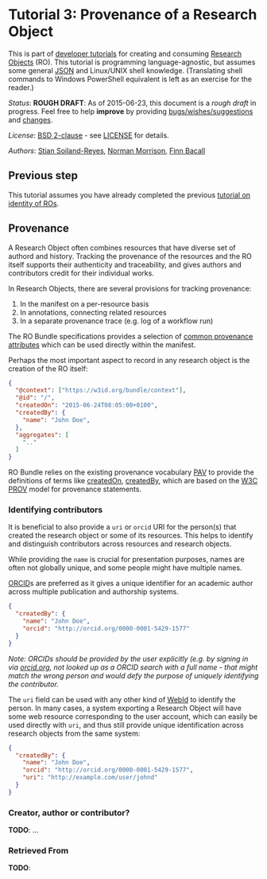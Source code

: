 # Tutorial 3: Provenance of a Research Object

This is part of [developer tutorials](../) for creating and consuming
[Research Objects](http://www.researchobject.org/) (RO).
This tutorial is programming language-agnostic, but assumes some
general [JSON](http://json.org/) and Linux/UNIX shell knowledge.
(Translating shell commands to Windows PowerShell equivalent is left as an exercise for the reader.)


*Status*: **ROUGH DRAFT**: As of 2015-06-23, this document is a *rough draft* in progress. Feel free to help
**improve** by providing [bugs/wishes/suggestions](https://github.com/ResearchObject/ro-tutorials/issues) and
[changes](https://github.com/ResearchObject/ro-tutorials/pulls).

*License*: [BSD 2-clause](http://opensource.org/licenses/BSD-2-Clause) - see [LICENSE](../LICENSE) for details.

*Authors*: [Stian Soiland-Reyes](http://orcid.org/0000-0001-9842-9718),
[Norman Morrison](http://www.cs.manchester.ac.uk/about-us/staff/profile/?ea=Norman.Morrison),
[Finn Bacall](http://orcid.org/0000-0002-0048-3300)


## Previous step

This tutorial assumes you have already completed the previous
[tutorial on identity of ROs](../02-identity/).

## Provenance

A Research Object often combines resources that have diverse set of authord
and history. Tracking the provenance of the resources and the RO itself
supports their authenticity and traceability, and gives authors
and contributors credit for their individual works.

In Research Objects, there are several provisions for tracking provenance:

1. In the manifest on a per-resource basis
2. In annotations, connecting related resources
3. In a separate provenance trace (e.g. log of a workflow run)

The RO Bundle specifications provides a selection of
[common provenance attributes](https://w3id.org/#provenance) which
can be used directly within the manifest.

Perhaps the most important aspect to record in any research object is the
creation of the RO itself:

```json
{
  "@context": ["https://w3id.org/bundle/context"],
  "@id": "/",
  "createdOn": "2015-06-24T08:05:00+0100",
  "createdBy": {
    "name": "John Doe",
  },
  "aggregates": [  
    ".."
  ]
}
```

RO Bundle relies on the existing
provenance vocabulary [PAV](http://purl.org/pav/html) to
provide the definitions of terms like
[createdOn](http://purl.org/pav/html#http://purl.org/pav/createdOn),
[createdBy](http://purl.org/pav/html#http://purl.org/pav/createdBy), which are
based on the [W3C PROV](http://www.w3.org/TR/prov-primer/) model for provenance
statements.

### Identifying contributors

It is beneficial to also provide a `uri` or `orcid` URI for the person(s) that
created the research object or some of its resources. This helps to
identify and distinguish contributors across resources and research objects.

While providing the `name` is crucial for
presentation purposes, names are often not globally unique, and some people
might have multiple names.

[ORCID](http://orcid.org)s are preferred
as it gives a unique identifier for an academic author across
multiple publication and authorship systems.



```json
{
  "createdBy": {
    "name": "John Doe",
    "orcid": "http://orcid.org/0000-0001-5429-1577"
  }
}
```

_Note: ORCIDs should be provided by the user explicitly
(e.g. by signing in via [orcid.org](http://orcid.org/),
not looked up as a ORCID search with a
full name - that might match the wrong person and
would defy the purpose of uniquely identifying the
contributor._

The `uri` field can be used with any other kind of
[WebId](http://www.w3.org/2005/Incubator/webid/spec/identity/) to identify
the person. In many cases, a system exporting a Research Object will have some
web resource corresponding to the user account, which can easily be used
directly with `uri`, and thus still provide unique identification across
research objects from the same system:

```json
{
  "createdBy": {
    "name": "John Doe",
    "orcid": "http://orcid.org/0000-0001-5429-1577",
    "uri": "http://example.com/user/johnd"
  }
}
```


### Creator, author or contributor?

**TODO**: ...

### Retrieved From

**TODO**:
